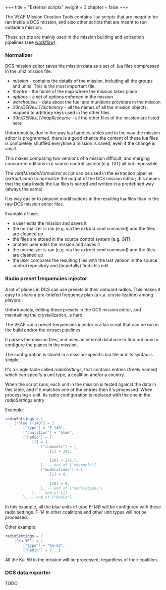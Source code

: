+++
title = "External scripts"
weight = 3
chapter = false
+++

The VEAF Mission Creation Tools contains .lua scripts that are meant to be ran inside a DCS mission, and also other scripts that are meant to run outside a mission.

These scripts are mainly used in the mission building and extraction pipelines (see [workflow](../../#workflow)).

### Normalizer

DCS mission editor saves the mission data as a set of .lua files compressed in the .miz mission file.

* _mission_ - contains the details of the mission, including all the groups and units. This is the most important file.
* _theatre_ - the name of the map where the mission takes place
* _options_ - a set of options enforced in the mission
* _warehouses_ - data about the fuel and munitions providers in the mission
* _l10n/DEFAULT/dictionary_ - all the names of all the mission objects, mapped to arbitrary keys used in the other files
* _l10n/DEFAULT/mapResource_ - all the other files of the mission are listed here

Unfortunately, due to the way lua handles tables and to the way the mission editor is programmed, there is a good chance the content of these lua files is completely shuffled everytime a mission is saved, even if the change is small.

This makes comparing two versions of a mission difficult, and merging concurrent editions in a source control system (e.g. GIT) all but impossible.

The _veafMissionNormalizer_ script can be used in the extraction pipeline (_extract.cmd_) to normalize the output of the DCS mission editor; this means that the data inside the lua files is sorted and written in a predefined way (always the same).

It is way easier to pinpoint modifications in the resulting lua files than in the raw DCS mission editor files.

Example of use:

* a user edits the mission and saves it
* the normalizer is ran (e.g. via the _extract.cmd_ command) and the files are cleaned up
* the files are stored in the source control system (e.g. GIT)
* another user edits the mission and saves it
* the normalizer is ran (e.g. via the _extract.cmd_ command) and the files are cleaned up
* the user compares the resulting files with the last version in the source control repository and (hopefully) finds his edit

### Radio preset frequencies injector

A lot of planes in DCS can use presets in their onboard radios. This makes it easy to share a pre-briefed frequency plan (a.k.a. crystallization) among players.

Unfortunately, editing these presets in the DCS mission editor, and maintaining the crystallization, is hard.

The VEAF radio preset frequencies injector is a lua script that can be run in the build and/or the extract pipelines.

It parses the mission files, and uses an internal database to find out how to configure the planes in the mission.

The configuration is stored in a mission-specific lua file and its syntax is simple.

It's a single table called _radioSettings_, that contains entries (freely named) which can specify a unit type, a coalition and/or a country.

When the script runs, each unit in the mission is tested against the data in this table, and if it matches one of the entries then it's processed. When processing a unit, its radio configuration is replaced with the one in the _radioSettings_ entry

Example:

```lua
radioSettings = {
    ["blue F-14B"] = {
        ["type"] = "F-14B",
        ["coalition"] = "blue",
        ["Radio"] = {
            [1] = {
                ["channels"] = {
                    [1] = 243,
                    ...
                    [20] = 271.7,
                }, -- end of ["channels"]
                ["modulations"] = {
                    [1] = 0,
                    ...
                    [20] = 0,
                }, -- end of ["modulations"]
            }, -- end of [1]
        }, -- end of ["Radio"]
```

In this example, all the _blue_ units of type _F-14B_ will be configured with these radio settings. F-14 in other coalitions and other unit types will not be processed.

Other example:

```lua
radioSettings = {
    ["Ka-50"] = {
        ["type"] = "Ka-50",
        ["Radio"] = {...}
```

All the Ka-50 in the mission will be processed, regardless of their coalition.

### DCS data exporter

TODO